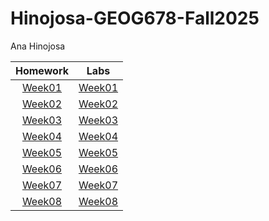 # Hinojosa-GEOG678-Fall2025
Ana Hinojosa

|Homework   |Labs    |
|:------:|:------:|
|[Week01](Homework/Week01)|[Week01](Labs/Week01)|
|[Week02](Homework/Week02)|[Week02](Labs/Week02)|
|[Week03](Homework/Week03)|[Week03](Labs/Week03)|
|[Week04](Homework/Week04)|[Week04](Labs/Week04)|
|[Week05](Homework/Week05)|[Week05](Labs/Week05)|
|[Week06](Homework/Week06)|[Week06](Labs/Week06)|
|[Week07](Homework/Week07)|[Week07](Labs/Week07)|
|[Week08](Homework/Week08)|[Week08](Labs/Week08)|